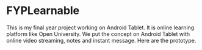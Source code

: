 FYPLearnable
============

This is my final year project working on Android Tablet. It is online learning platform like Open University. We put the concept on Android Tablet with online video streaming, notes and instant message. Here are the prototype.

